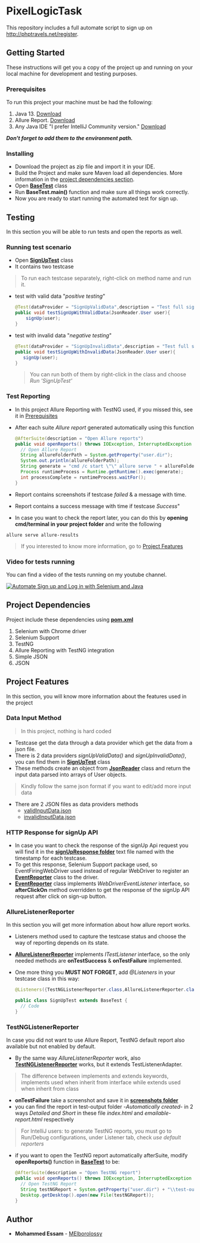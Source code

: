 # PixelLogicTask

This repository includes a full automate script to sign up on <http://phptravels.net/register>.

## Getting Started

These instructions will get you a copy of the project up and running on your local machine for development and testing purposes.

### Prerequisites

To run this project your machine must be had the following:

1. Java 13. [Download](https://www.oracle.com/java/technologies/javase-jdk13-downloads.html)
2. Allure Report. [Download](https://repo1.maven.org/maven2/io/qameta/allure/allure-commandline/2.13.3/allure-commandline-2.13.3.zip)
3. Any Java IDE "I prefer IntelliJ Community version." [Download](https://www.jetbrains.com/idea/download/)

***Don't forget to add them to the environment path.***

### Installing

- Download the project as zip file and import it in your IDE.
- Build the Project and make sure Maven load all dependencies. More information in the [project dependencies section](#project-dependencies).
- Open [**BaseTest**] class
- Run **BaseTest.main()** function and make sure all things work correctly.
- Now you are ready to start running the automated test for sign up.

## Testing

In this section you will be able to run tests and open the reports as well.

### Running test scenario

- Open [**SignUpTest**] class
- It contains two testcase

> To run each testcase separately, right-click on method name and run it.

- test with valid data "*positive testing*"

    ```java
    @Test(dataProvider = "SignUpValidData",description = "Test full sign up scenario with 2 valid cases")
    public void testSignUpWithValidData(JsonReader.User user){
        signUp(user);
    }
    ```

- test with invalid data "*negative testing*"

    ```java
    @Test(dataProvider = "SignUpInvalidData",description = "Test full sign up scenario with all invalid cases")
    public void testSignUpWithInvalidData(JsonReader.User user){
       signUp(user);
    }
    ```

   > You can run both of them by right-click in the class and choose *Run 'SignUpTest'*

### Test Reporting

- In this project Allure Reporting with TestNG used, if you missed this, see it in [Prerequisites](#prerequisites)

- After each suite *Allure report* generated automatically using this function

    ```java
    @AfterSuite(description = "Open Allure reports")
    public void openReports() throws IOException, InterruptedException {
      // Open Allure Report
      String allureFolderPath = System.getProperty("user.dir");
      System.out.println(allureFolderPath);
      String generate = "cmd /c start \"\" allure serve " + allureFolderPath + "\\allure-results";
      Process runtimeProcess = Runtime.getRuntime().exec(generate);
      int processComplete = runtimeProcess.waitFor();
    }
    ```
  
- Report contains screenshots if testcase *failed* & a message with time.
- Report contains a success message with time if testcase *Success*"

- In case you want to check the report later, you can do this by **opening cmd/terminal in your project folder** and write the following

```shell script
allure serve allure-results
```

> If you interested to know more information, go to [Project Features](#allurelistenerreporter)

### Video for tests running

You can find a video of the tests running on my youtube channel.

[![Automate Sign up and Log in with Selenium and Java](http://img.youtube.com/vi/DvbGjesU01o/0.jpg)](http://www.youtube.com/watch?v=DvbGjesU01o "Automate Sign up and Log in with Selenium and Java")


## Project Dependencies

Project include these dependencies using [**pom.xml**]

1. Selenium with Chrome driver
2. Selenium Support
3. TestNG
4. Allure Reporting with TestNG integration
5. Simple JSON
6. JSON

## Project Features

In this section, you will know more information about the features used in the project

### Data Input Method

>In this project, nothing is hard coded

- Testcase get the data through a data provider which get the data from a json file.
- There is 2 data providers *signUpValidData()* and *signUpInvalidData()*, you can find them in [**SignUpTest**] class
- These methods create an object from [**JsonReader**] class and return the input data parsed into arrays of User objects.

> Kindly follow the same json format if you want to edit/add more input data

- There are 2 JSON files as data providers methods
  - [validInputData.json]
  - [invalidInputData.json]

### HTTP Response for signUp API

- In case you want to check the response of the signUp Api request you will find it in the [**signUpResponse folder**] text file named with the timestamp for each testcase.
- To get this response, Selenium Support package used, so EventFiringWebDriver used instead of regular WebDriver to register an [**EventReporter**] class to the driver.
- [**EventReporter**] class implements *WebDriverEventListener* interface, so **afterClickOn** method overridden to get the response of the signUp API request after click on sign-up button.

### AllureListenerReporter

In this section you will get more information about how allure report works.

- Listeners method used to capture the testcase status and choose the way of reporting depends on its state.
- [**AllureListenerReporter**] implements *ITestListener* interface, so the only needed methods are **onTestSuccess** & **onTestFailure** implemented.
- One more thing you **MUST NOT FORGET**, add *@Listeners* in your testcase class in this way:

    ```java
    @Listeners({TestNGListenerReporter.class,AllureListenerReporter.class})

    public class SignUpTest extends BaseTest {
      // Code
    }
    ```

### TestNGListenerReporter

In case you did not want to use Allure Report, TestNG default report also available but not enabled by default.

- By the same way *AllureListenerReporter* work, also [**TestNGListenerReporter**] works, but it extends TestListenerAdapter.

> The difference between implements and extends keywords, implements used when inherit from interface while extends used when inherit from class

- **onTestFailure** take a screenshot and save it in [**screenshots folder**]
- you can find the report in test-output folder -*Automatically created*- in 2 ways *Detailed and Short* in these file *index.html* and *emailable-report.html* respectively

> For IntelliJ users: to generate TestNG reports, you must go to Run/Debug configurations, under Listener tab, check *use default reporters*

- if you want to open the TestNG report automatically afterSuite, modify **openReports()** function in [**BaseTest**] to be:

    ```java
    @AfterSuite(description = "Open TestNG report")
    public void openReports() throws IOException, InterruptedException {
      // Open TestNG Report
      String testNGReport = System.getProperty("user.dir") + "\\test-output\\index.html";
      Desktop.getDesktop().open(new File(testNGReport));
    }
    ```

## Author

- **Mohammed Essam** - [MElborolossy](https://github.com/MElborolossy)

[**BaseTest**]:../master/src/test/java/base/BaseTest.java
[**SignUpTest**]:../master/src/test/java/registerPageTests/SignUpTest.java
[**pom.xml**]:../master/pom.xml
[**JsonReader**]:../master/src/main/java/utils/JsonReader.java
[validInputData.json]:../master/resources/validInputData.json
[invalidInputData.json]:../master/resources/invalidInputData.json
[**signUpResponse folder**]:../../tree/master/resources/signUpResponse
[**EventReporter**]:../master/src/main/java/utils/EventReporter.java
[**AllureListenerReporter**]:../master/src/test/java/base/AllureListenerReporter.java
[**TestNGListenerReporter**]:../master/src/test/java/base/TestNGListenerReporter.java
[**screenshots folder**]:../../tree/master/resources/screenshots
